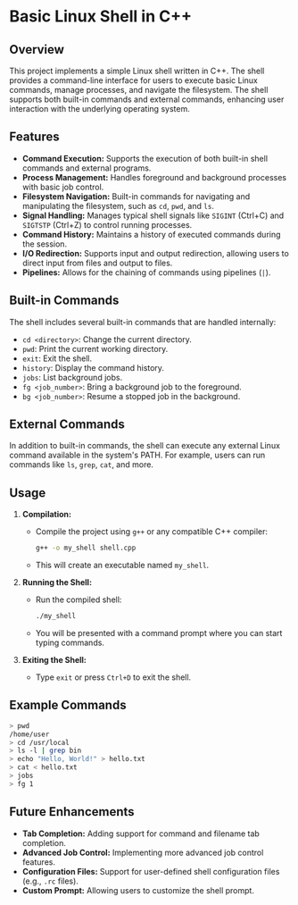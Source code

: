 # Basic Linux Shell in C++

## Overview

This project implements a simple Linux shell written in C++. The shell provides a command-line interface for users to execute basic Linux commands, manage processes, and navigate the filesystem. The shell supports both built-in commands and external commands, enhancing user interaction with the underlying operating system.

## Features

- **Command Execution:** Supports the execution of both built-in shell commands and external programs.
- **Process Management:** Handles foreground and background processes with basic job control.
- **Filesystem Navigation:** Built-in commands for navigating and manipulating the filesystem, such as `cd`, `pwd`, and `ls`.
- **Signal Handling:** Manages typical shell signals like `SIGINT` (Ctrl+C) and `SIGTSTP` (Ctrl+Z) to control running processes.
- **Command History:** Maintains a history of executed commands during the session.
- **I/O Redirection:** Supports input and output redirection, allowing users to direct input from files and output to files.
- **Pipelines:** Allows for the chaining of commands using pipelines (`|`).

## Built-in Commands

The shell includes several built-in commands that are handled internally:

- `cd <directory>`: Change the current directory.
- `pwd`: Print the current working directory.
- `exit`: Exit the shell.
- `history`: Display the command history.
- `jobs`: List background jobs.
- `fg <job_number>`: Bring a background job to the foreground.
- `bg <job_number>`: Resume a stopped job in the background.

## External Commands

In addition to built-in commands, the shell can execute any external Linux command available in the system's PATH. For example, users can run commands like `ls`, `grep`, `cat`, and more.

## Usage

1. **Compilation:**
   - Compile the project using `g++` or any compatible C++ compiler:
     ```bash
     g++ -o my_shell shell.cpp
     ```
   - This will create an executable named `my_shell`.

2. **Running the Shell:**
   - Run the compiled shell:
     ```bash
     ./my_shell
     ```
   - You will be presented with a command prompt where you can start typing commands.

3. **Exiting the Shell:**
   - Type `exit` or press `Ctrl+D` to exit the shell.

## Example Commands

```sh
> pwd
/home/user
> cd /usr/local
> ls -l | grep bin
> echo "Hello, World!" > hello.txt
> cat < hello.txt
> jobs
> fg 1
```

## Future Enhancements

- **Tab Completion:** Adding support for command and filename tab completion.
- **Advanced Job Control:** Implementing more advanced job control features.
- **Configuration Files:** Support for user-defined shell configuration files (e.g., `.rc` files).
- **Custom Prompt:** Allowing users to customize the shell prompt.
